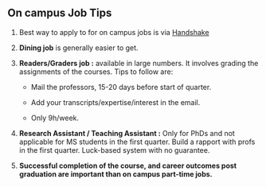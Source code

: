 ## On campus Job Tips

1. Best way to apply to for on campus jobs is via [Handshake](https://ucr.joinhandshake.com/)

2. **Dining job** is generally easier to get. 

3. **Readers/Graders job :** available in large numbers. It involves grading the assignments of the courses. Tips to follow are:

   * Mail the professors, 15-20 days before start of quarter.

   * Add your transcripts/expertise/interest in the email.

   * Only 9h/week.

4. **Research Assistant / Teaching Assistant :** Only for PhDs and not applicable for MS students in the first quarter. Build a rapport with profs in the first quarter. Luck-based system 
   with no guarantee.

5. **Successful completion of the course, and career outcomes post graduation are important than on campus part-time jobs.**
